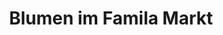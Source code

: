 ---
title: "Blumen im Famila Markt"
url: /neustadt-in-holstein/blumen-im-famila-markt/
shop: Blumen
---